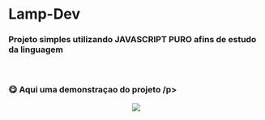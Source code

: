 <h1> Lamp-Dev </h1>

<h3> Projeto simples utilizando JAVASCRIPT PURO afins de estudo da linguagem </h3><h3> 

<br>


<p>😋 Aqui uma demonstraçao do projeto /p>

<br>

<div align= "center">

<img src = "https://user-images.githubusercontent.com/69019626/132948412-fe40228b-1c65-4751-9d5f-0a2408d66b59.gif"/>

</div>

 <br>
 
